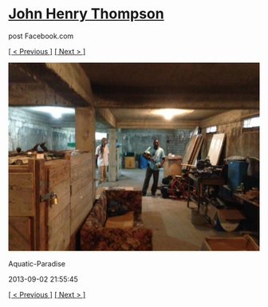 # [John Henry Thompson](../README.md)
post Facebook.com

[[ < Previous ]](2013-09-02-7.md) [[ Next > ]](2013-09-02-9.md)

[![](../media/2013-09-02/Aquatic-Paradise-7.jpg)](../README.md)

Aquatic-Paradise

2013-09-02 21:55:45

[[ < Previous ]](2013-09-02-7.md) [[ Next > ]](2013-09-02-9.md)